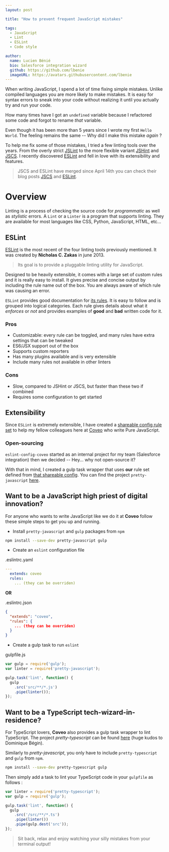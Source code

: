 ```yaml
---
layout: post

title: "How to prevent frequent JavaScript mistakes"

tags:
  - JavaScript
  - Lint
  - ESLint
  - Code style

author:
  name: Lucien Bénié
  bio: Salesforce integration wizard
  github: https://github.com/lbenie
  imageURL: https://avatars.githubusercontent.com/lbenie
---
```


When writing JavaScript, I spend a lot of time fixing simple mistakes. Unlike
compiled languages you are more likely to make mistakes. It is easy for syntax
errors to sneak into your code without realizing it until you actually try and
run your code.

How many times have I got an `undefined` variable because I refactored some code
and forgot to rename *that* variable.

Even though it has been more than 5 years since I wrote my first `Hello World`.
The feeling remains the same -- Why did I make this mistake *again* ?

<!-- more -->

To help me fix some of those mistakes, I tried a few linting tools over the
years. From the overly strict [JSLint](http://www.jslint.com/) to the more
flexible variant [JSHint](http://jshint.com/) and [JSCS](http://jscs.info/). I
recently discovered [ESLint](http://eslint.org/) and fell in love with its
extensibility and features.

> JSCS and ESLint have merged since April 14th you can check their blog posts [JSCS](https://medium.com/@markelog/jscs-end-of-the-line-bc9bf0b3fdb2#.glmbaqz0c) and [ESLint](http://eslint.org/blog/2016/04/welcoming-jscs-to-eslint).

# Overview

Linting is a process of checking the source code for *programmatic* as well as
*stylistic* errors. A `Lint` or a `Linter` is a program that supports linting.
They are available for most languages like CSS, Python, JavaScript, HTML, etc...

## ESLint

[ESLint](http://eslint.org/) is the most recent of the four linting tools
previously mentioned. It was created by **Nicholas C. Zakas** in june 2013.

> Its goal is to provide a pluggable linting utility for JavaScript.

Designed to be heavily extensible, it comes with a large set of custom rules and
it is really easy to install. It gives precise and concise output by including
the rule name out of the box. You are always aware of which rule was causing an
error.

`ESLint` provides good documentation for [its
rules](http://eslint.org/docs/rules/). It is easy to follow and is grouped into
logical categories. Each rule gives details about what it *enforces* or *not*
and provides examples of **good** and **bad** written code for it.

### Pros

-   Customizable: every rule can be toggled, and many rules have extra settings
that can be tweaked
-   ES6/JSX support out of the box
-   Supports custom reporters
-   Has many plugins available and is very extensible
-   Include many rules not available in other linters

### Cons

-   Slow, compared to JSHint or JSCS, but faster than these two if combined
-   Requires some configuration to get started

## Extensibility

Since `ESLint` is extremely extensible, I have created a [shareable config rule
set](https://github.com/coveo/eslint-config-coveo) to help my fellow colleagues
here at [Coveo](https://www.coveo.com) who write Pure JavaScript.

### Open-sourcing

`eslint-config-coveo` started as an internal project for my team (Salesforce
integration) then we decided -- Hey... why not open-source it?

With that in mind, I created a gulp task wrapper that uses **our** rule set
defined from [that shareable
config](https://github.com/coveo/eslint-config-coveo). You can find the project
`pretty-javascript` [here](https://github.com/coveo/pretty-javascript).

## Want to be a JavaScript high priest of digital innovation?

For anyone who wants to write JavaScript like we do it at **Coveo** follow these
simple steps to get you up and running.

-   Install `pretty-javascript` and `gulp` packages from `npm`

```sh
npm install --save-dev pretty-javascript gulp
```

-   Create an `eslint` configuration file

.eslintrc.yaml

```yaml
---
  extends: coveo
  rules:
    ... (they can be overriden)
```

**OR**

.eslintrc.json

```json
{
  "extends": "coveo",
  "rules": {
    ... (they can be overriden)
  }
}
```

-   Create a gulp task to run `eslint`

gulpfile.js

```js
var gulp = require('gulp');
var linter = require('pretty-javascript');

gulp.task('lint', function() {
  gulp
    .src('src/**/*.js')
    .pipe(linter());
});
```

## Want to be a TypeScript tech-wizard-in-residence?

For TypeScript lovers, **Coveo** also provides a gulp task wrapper to lint
TypeScript. The project *pretty-typescript* can be found
[here](https://github.com/coveo/pretty-typescript) (huge kudos to Dominique
Bégin).

Similarly to *pretty-javascript*, you only have to include `pretty-typescript`
and `gulp` from `npm`.

```sh
npm install --save-dev pretty-typescript gulp
```

Then simply add a task to lint your TypeScript code in your `gulpfile` as
follows :

```js
var linter = require('pretty-typescript');
var gulp = require('gulp');

gulp.task('lint', function() {
  gulp
    .src('/src/**/*.ts')
    .pipe(linter())
    .pipe(gulp.dest('src'));
});
```

> Sit back, relax and enjoy watching your silly mistakes from your terminal
output!
